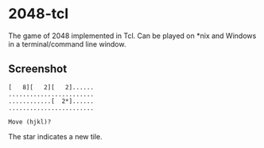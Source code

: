 2048-tcl
========

The game of 2048 implemented in Tcl. Can be played on *nix and Windows in a terminal/command line window.

Screenshot
----------

    [   8][   2][   2]......
    ........................
    ............[  2*]......
    ........................

    Move (hjkl)?

The star indicates a new tile.

